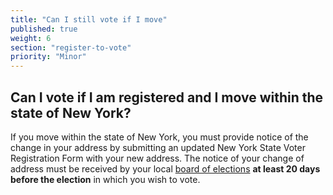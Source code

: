 ```yaml
---
title: "Can I still vote if I move"
published: true
weight: 6
section: "register-to-vote"
priority: "Minor"
---
```

## Can I vote if I am registered and I move within the state of New York?
If you move within the state of New York, you must provide notice of the change in your address by submitting an updated New York State Voter Registration Form with your new address. The notice of your change of address must be received by your local [board of elections](http://www.elections.ny.gov/CountyBoards.html) **at least 20 days before the election** in which you wish to vote.
